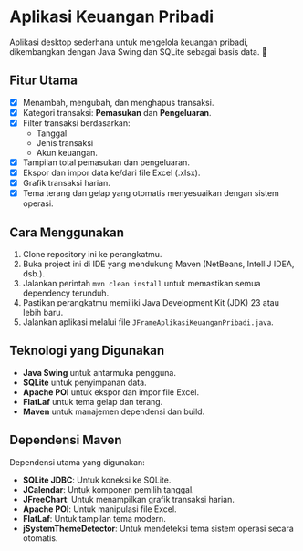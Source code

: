 # Aplikasi Keuangan Pribadi

Aplikasi desktop sederhana untuk mengelola keuangan pribadi, dikembangkan dengan Java Swing dan SQLite sebagai basis data. 🌟

## Fitur Utama
- [x] Menambah, mengubah, dan menghapus transaksi.
- [x] Kategori transaksi: **Pemasukan** dan **Pengeluaran**.
- [x] Filter transaksi berdasarkan:
  - Tanggal
  - Jenis transaksi
  - Akun keuangan.
- [x] Tampilan total pemasukan dan pengeluaran.
- [x] Ekspor dan impor data ke/dari file Excel (.xlsx).
- [x] Grafik transaksi harian.
- [x] Tema terang dan gelap yang otomatis menyesuaikan dengan sistem operasi.

## Cara Menggunakan
1. Clone repository ini ke perangkatmu.
2. Buka project ini di IDE yang mendukung Maven (NetBeans, IntelliJ IDEA, dsb.).
3. Jalankan perintah `mvn clean install` untuk memastikan semua dependency terunduh.
4. Pastikan perangkatmu memiliki Java Development Kit (JDK) 23 atau lebih baru.
5. Jalankan aplikasi melalui file `JFrameAplikasiKeuanganPribadi.java`.

## Teknologi yang Digunakan
- **Java Swing** untuk antarmuka pengguna.
- **SQLite** untuk penyimpanan data.
- **Apache POI** untuk ekspor dan impor file Excel.
- **FlatLaf** untuk tema gelap dan terang.
- **Maven** untuk manajemen dependensi dan build.

## Dependensi Maven
Dependensi utama yang digunakan:
- **SQLite JDBC**: Untuk koneksi ke SQLite.
- **JCalendar**: Untuk komponen pemilih tanggal.
- **JFreeChart**: Untuk menampilkan grafik transaksi harian.
- **Apache POI**: Untuk manipulasi file Excel.
- **FlatLaf**: Untuk tampilan tema modern.
- **jSystemThemeDetector**: Untuk mendeteksi tema sistem operasi secara otomatis.

